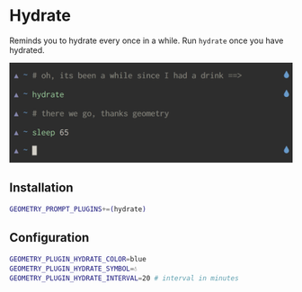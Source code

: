 # Hydrate

Reminds you to hydrate every once in a while. Run `hydrate` once you have hydrated.

![](hydrate.png)

## Installation

```sh
GEOMETRY_PROMPT_PLUGINS+=(hydrate)
```

## Configuration

```sh
GEOMETRY_PLUGIN_HYDRATE_COLOR=blue
GEOMETRY_PLUGIN_HYDRATE_SYMBOL=💧
GEOMETRY_PLUGIN_HYDRATE_INTERVAL=20 # interval in minutes
```
